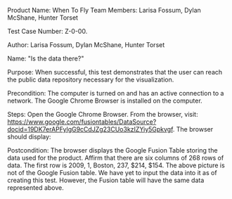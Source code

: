 Product Name: When To Fly
Team Members: Larisa Fossum, Dylan McShane, Hunter Torset

Test Case Number: Z-0-00.

Author: Larisa Fossum, Dylan McShane, Hunter Torset

Name: "Is the data there?"

Purpose: When successful, this test demonstrates that the user can reach the public data repository necessary for the visualization.

Precondition: The computer is turned on and has an active connection to a network. The Google Chrome Browser is installed on the computer.

Steps:
Open the Google Chrome Browser.
From the browser, visit: https://www.google.com/fusiontables/DataSource?docid=19DK7erAPFylgG9cCdJZg23CUo3kzIZYiy5Gpkvgf. The browser should display:



Postcondition: The browser displays the Google Fusion Table storing the data used for the product. Affirm that there are six columns of 268 rows of data. The first row is 2009, 1, Boston, 237, $214, $154.  The above picture is not of the Google Fusion table. We have yet to input the data into it as of creating this test. However, the Fusion table will have the same data represented above.


